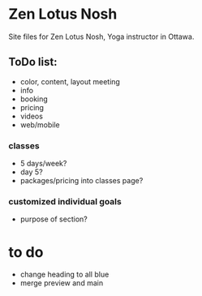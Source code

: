 # Zen Lotus Nosh

Site files for Zen Lotus Nosh, Yoga instructor in Ottawa.

## ToDo list:
- color, content, layout meeting
- info
- booking
- pricing
- videos
- web/mobile


### classes
- 5 days/week?
- day 5?
- packages/pricing into classes page?

### customized individual goals
- purpose of section?


# to do
- change heading to all blue
- merge preview and main